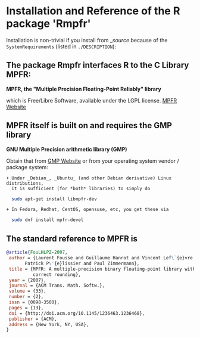 # Installation and Reference of the R package 'Rmpfr'

Installation is non-trivial if you install from __source_ because of the
`SystemRequirements` (listed in `./DESCRIPTION`):

## The package Rmpfr interfaces R to the C Library MPFR:

__MPFR, the "Multiple Precision Floating-Point Reliably" library__

which is Free/Libre Software, available under the LGPL license.
[MPFR Website](https://mpfr.org/)

## MPFR itself is built on and requires the GMP library
__GNU Multiple Precision arithmetic library (GMP)__

Obtain that from [GMP Website](https://gmplib.org/) or from your operating
system vendor / package system:

	+ Under _Debian_, _Ubuntu_ (and other Debian derivative) Linux distributions,
	  it is sufficient (for *both* libraries) to simply do
```sh
  sudo apt-get install libmpfr-dev
```
	+ In Fedora, Redhat, CentOS, opensuse, etc, you get these via

```sh
  sudo dnf install mpfr-devel

```

## The standard reference to MPFR is

```bibtex
@article{FouLHLPZ-2007,
 author = {Laurent Fousse and Guillaume Hanrot and Vincent Lef\`{e}vre and
 	   Patrick P\'{e}lissier and Paul Zimmermann},
 title = {MPFR: A multiple-precision binary floating-point library with
          correct rounding},
 year = {2007},
 journal = {ACM Trans. Math. Softw.},
 volume = {33},
 number = {2},
 issn = {0098-3500},
 pages = {13},
 doi = {http://doi.acm.org/10.1145/1236463.1236468},
 publisher = {ACM},
 address = {New York, NY, USA},
}
```
